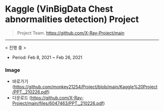 # Kaggle (VinBigData Chest abnormalities detection) Project

> Project Team. <https://github.com/X-Ray-Project/main>
***

< 진행 중 >
- Period: Feb 8, 2021 ~ Feb 26, 2021

### Image
+ 바로가기
(https://github.com/monkey21254/Project/blob/main/Kaggle%20Project/PPT._210226.pdf)
+ 다운로드
(https://github.com/X-Ray-Project/main/files/6047463/PPT._210226.pdf)
